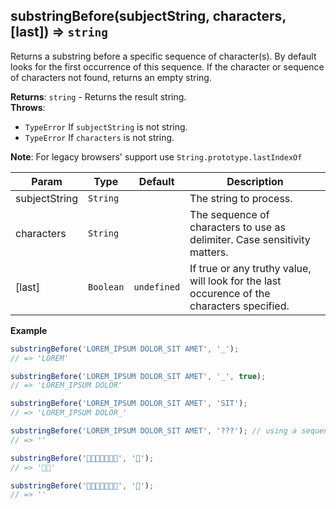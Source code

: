 <a name="substringBefore"></a>

## substringBefore(subjectString, characters, [last]) ⇒ <code>string</code>
Returns a substring before a specific sequence of character(s).
By default looks for the first occurrence of this sequence.
If the character or sequence of characters not found, returns an empty string.

**Returns**: <code>string</code> - Returns the result string.  
**Throws**:

- <code>TypeError</code> If `subjectString` is not string.
- <code>TypeError</code> If `characters` is not string.

**Note**: For legacy browsers' support use `String.prototype.lastIndexOf`  

| Param | Type | Default | Description |
| --- | --- | --- | --- |
| subjectString | <code>String</code> |  | The string to process. |
| characters | <code>String</code> |  | The sequence of characters to use as delimiter. Case sensitivity matters. |
| [last] | <code>Boolean</code> | <code>undefined</code> | If true or any truthy value, will look for the last occurence of the characters specified. |

**Example**  
```js
substringBefore('LOREM_IPSUM DOLOR_SIT AMET', '_');
// => 'LOREM'

substringBefore('LOREM_IPSUM DOLOR_SIT AMET', '_', true);
// => 'LOREM_IPSUM DOLOR'

substringBefore('LOREM_IPSUM DOLOR_SIT AMET', 'SIT');
// => 'LOREM_IPSUM DOLOR_'

substringBefore('LOREM_IPSUM DOLOR_SIT AMET', '???'); // using a sequense of characters that does not exist
// => ''

substringBefore('🍎🍐🍊🍌🍉🍇🍓', '🍊');
// => '🍎🍐'

substringBefore('🍎🍐🍊🍌🍉🍇🍓', '🍎');
// => ''
```

